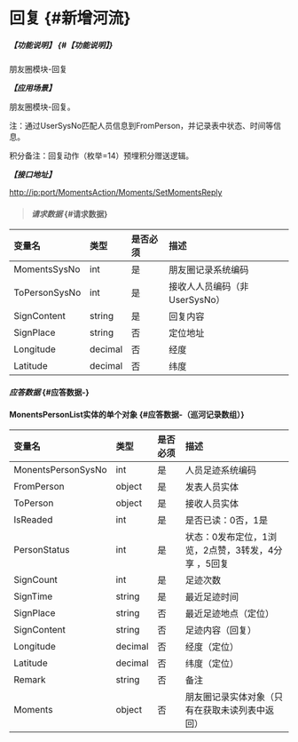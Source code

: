 # 回复 {#新增河流}

##### _【功能说明】_ {#【功能说明】}

朋友圈模块-回复

_**【应用场景】**_

朋友圈模块-回复。

注：通过UserSysNo匹配人员信息到FromPerson，并记录表中状态、时间等信息。

积分备注：回复动作（枚举=14）预埋积分赠送逻辑。

_**【接口地址】**_

[http://ip:port/MomentsAction/Moments/SetMomentsReply](http://ip:port/HMAction/River/AddRiver)

> #### _请求数据_ {#请求数据}

| 变量名 | 类型 | 是否必须 | 描述 |
| :--- | :--- | :--- | :--- |
| MomentsSysNo | int | 是 | 朋友圈记录系统编码 |
| ToPersonSysNo | int | 是 | 接收人人员编码（非UserSysNo） |
| SignContent | string | 是 | 回复内容 |
| SignPlace | string | 否 | 定位地址 |
| Longitude | decimal | 否 | 经度 |
| Latitude | decimal | 否 | 纬度 |

#### _应答数据_ {#应答数据-}

#### MonentsPersonList实体的单个对象 {#应答数据-（巡河记录数组）}

| 变量名 | 类型 | 是否必须 | 描述 |
| :--- | :--- | :--- | :--- |
| MonentsPersonSysNo | int | 是 | 人员足迹系统编码 |
| FromPerson | object | 是 | 发表人员实体 |
| ToPerson | object | 是 | 接收人员实体 |
| IsReaded | int | 是 | 是否已读：0否，1是 |
| PersonStatus | int | 是 | 状态：0发布定位，1浏览，2点赞，3转发，4分享 ，5回复 |
| SignCount | int | 是 | 足迹次数 |
| SignTime | string | 是 | 最近足迹时间 |
| SignPlace | string | 否 | 最近足迹地点（定位） |
| SignContent | string | 否 | 足迹内容（回复） |
| Longitude | decimal | 否 | 经度（定位） |
| Latitude | decimal | 否 | 纬度（定位） |
| Remark | string | 否 | 备注 |
| Moments | object | 否 | 朋友圈记录实体对象（只有在获取未读列表中返回） |



